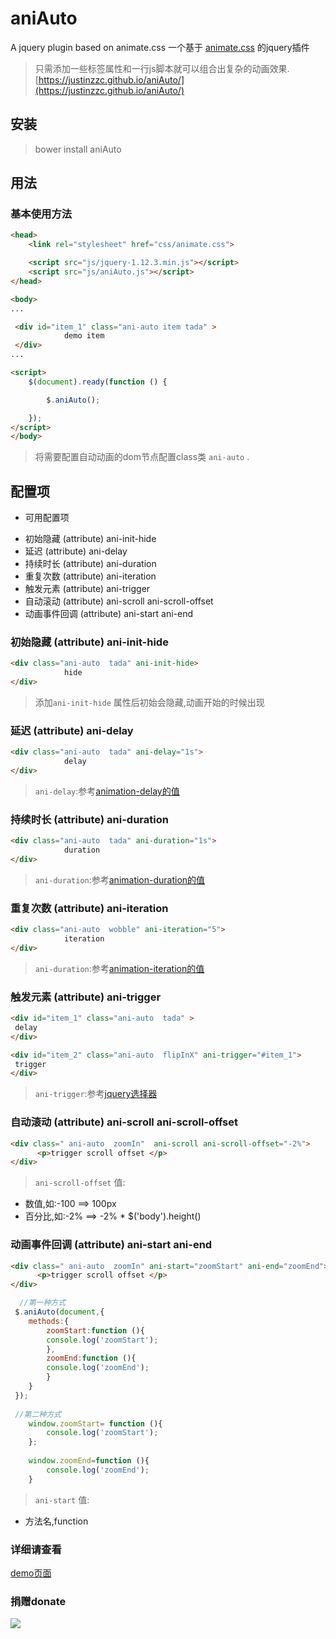 # aniAuto

A jquery plugin based on animate.css 
一个基于 [animate.css](https://github.com/daneden/animate.css) 的jquery插件

> 只需添加一些标签属性和一行js脚本就可以组合出复杂的动画效果.
> [https://justinzzc.github.io/aniAuto/](https://justinzzc.github.io/aniAuto/)

## 安装

> bower install aniAuto


## 用法

### 基本使用方法

~~~ html
<head>
    <link rel="stylesheet" href="css/animate.css">

    <script src="js/jquery-1.12.3.min.js"></script>
    <script src="js/aniAuto.js"></script>
</head>

<body>
...

 <div id="item_1" class="ani-auto item tada" >
            demo item
 </div>
...

<script>
    $(document).ready(function () {

        $.aniAuto();

    });
</script>
</body>

~~~

> 将需要配置自动动画的dom节点配置class类 `ani-auto` .



## 配置项

+ 可用配置项
 - 初始隐藏 (attribute) ani-init-hide
 - 延迟 (attribute) ani-delay
 - 持续时长 (attribute) ani-duration
 - 重复次数 (attribute) ani-iteration
 - 触发元素 (attribute) ani-trigger
 - 自动滚动 (attribute) ani-scroll  ani-scroll-offset
 - 动画事件回调 (attribute) ani-start  ani-end
 
 
### 初始隐藏 (attribute) ani-init-hide

~~~ html
<div class="ani-auto  tada" ani-init-hide>
            hide
</div>
~~~ 

> 添加`ani-init-hide` 属性后初始会隐藏,动画开始的时候出现
 
 
 
 
### 延迟 (attribute) ani-delay

~~~ html
<div class="ani-auto  tada" ani-delay="1s">
            delay
</div>
~~~

> `ani-delay`:参考[animation-delay的值](http://www.w3school.com.cn/cssref/pr_animation-delay.asp)


### 持续时长 (attribute) ani-duration

~~~ html
<div class="ani-auto  tada" ani-duration="1s">
            duration
</div>
~~~

> `ani-duration`:参考[animation-duration的值](http://www.w3school.com.cn/cssref/pr_animation-duration.asp)



### 重复次数 (attribute) ani-iteration

~~~ html
<div class="ani-auto  wobble" ani-iteration="5">
            iteration
</div>
~~~

> `ani-duration`:参考[animation-iteration的值](http://www.w3school.com.cn/cssref/pr_animation-iteration.asp)



### 触发元素 (attribute) ani-trigger

~~~ html
<div id="item_1" class="ani-auto  tada" >
 delay
</div>

<div id="item_2" class="ani-auto  flipInX" ani-trigger="#item_1">
 trigger
</div>
~~~

> `ani-trigger`:参考[jquery选择器](http://www.w3school.com.cn/jquery/jquery_ref_selectors.asp)



### 自动滚动 (attribute) ani-scroll  ani-scroll-offset

~~~ html
<div class=" ani-auto  zoomIn"  ani-scroll ani-scroll-offset="-2%">
      <p>trigger scroll offset </p>
</div>
~~~

> `ani-scroll-offset` 值:
  + 数值,如:-100   ==> 100px
  + 百分比,如:-2%   ==> -2% * $('body').height()

### 动画事件回调 (attribute) ani-start  ani-end

~~~ html
<div class=" ani-auto  zoomIn" ani-start="zoomStart" ani-end="zoomEnd">
      <p>trigger scroll offset </p>
</div>
~~~
~~~ javascript
  //第一种方式
 $.aniAuto(document,{
    methods:{
        zoomStart:function (){
        console.log('zoomStart');
        },
        zoomEnd:function (){
        console.log('zoomEnd');
        }
    }
 });
 
 //第二种方式
    window.zoomStart= function (){
        console.log('zoomStart');
    };
    
    window.zoomEnd=function (){
        console.log('zoomEnd');
    }
~~~

> `ani-start` 值:
  + 方法名,function



### 详细请查看 

[demo页面](./demo/demo.html)


### 捐赠donate

![](https://justinzzc.github.io/imgs/donate.jpg)
